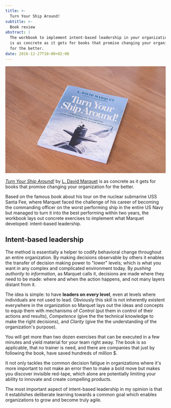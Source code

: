 ```yaml
---
title: >-
  Turn Your Ship Around!
subtitle: >-
  Book review
abstract: |
  The workbook to implement intent-based leadership in your organization
  is as concrete as it gets for books that promise changing your organization
  for the better.
date: 2016-12-27T10:00+02:00
---
```


![Turn Your Ship Around! by L. David Marquet](../media/turn-your-ship-around.jpg)

[_Turn Your Ship Around!_](http://amzn.to/2hjslhx) by [L. David Marquet][dm] is
as concrete as it gets for books that promise changing your organization for the
better.

Based on the famous book about his tour on the nuclear submarine USS Santa Fee,
where Marquet faced the challenge of his career of becoming the commanding
officer on the worst performing ship in the entire US Navy but managed to turn
it into the best performing within two years, the workbook lays out concrete
exercises to implement what Marquet developed: intent-based leadership.

## Intent-based leadership

The method is essentially a helper to codify behavioral change throughout an
entire organization. By making decisions observable by others it enables the
transfer of decision making power to &quot;lower&quot; levels; which is what you
want in any complex and complicated environment today. By _pushing authority to
information_, as Marquet calls it, decisions are made where they need to be
made: where and when the action happens, and not many layers distant from it.

The idea is simple: to have **leaders on every level**, even at levels where
individuals are not used to lead. Obviously this skill is not inherently
existent everywhere in the organization so Marquet lays out the ideas and
concepts to equip them with mechanisms of _Control_ (put them in control of
their actions and results), _Competence_ (give the the technical knowledge to
make the right decisions), and _Clarity_ (give the the understanding of the
organization's purpose).

You will get more than two dozen exercises that can be executed in a few minutes
and yield material for your team right away. The book is so applicable, that no
trainer is need, and there are companies that just by following the book, have
saved hundreds of million $.

It not only tackles the common decision fatigue in organizations where it's more
important to not make an error then to make a bold move but makes you discover
invisible red-tape, which alone are potentially limiting your ability to
innovate and create compelling products.

The most important aspect of intent-based leadership in my opinion is that it
establishes deliberate learning towards a common goal which enables
organizations to grow and become truly agile.

[dm]:
  http://www.davidmarquet.com/?utm_source=coderbyheart&utm_medium=blogpost&utm_campaign=turn-your-ship-around
